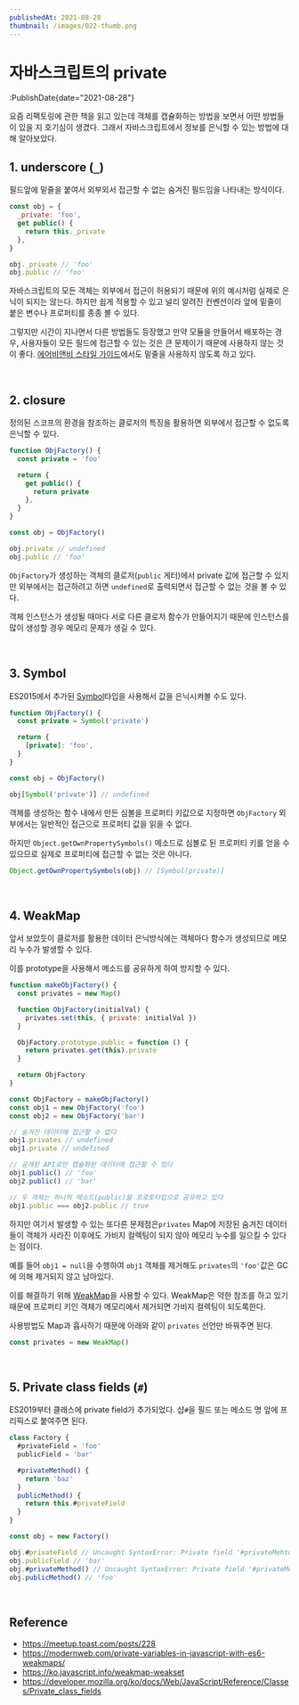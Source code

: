 ```yaml
---
publishedAt: 2021-08-28
thumbnail: /images/022-thumb.png
---
```


# 자바스크립트의 private

:PublishDate{date="2021-08-28"}

요즘 리팩토링에 관한 책을 읽고 있는데 객체를 캡슐화하는 방법을 보면서 어떤 방법들이 있을 지 호기심이 생겼다. 그래서 자바스크립트에서 정보를 은닉할 수 있는 방법에 대해 알아보았다.

## 1. underscore (`_`)

필드앞에 밑줄을 붙여서 외부외서 접근할 수 없는 숨겨진 필드임을 나타내는 방식이다.

```js
const obj = {
  _private: 'foo',
  get public() {
    return this._private
  },
}

obj._private // 'foo'
obj.public // 'foo'
```

자바스크립트의 모든 객체는 외부에서 접근이 허용되기 때문에 위의 예시처럼 실제로 은닉이 되지는 않는다. 하지만 쉽게 적용할 수 있고 널리 알려진 컨벤션이라 앞에 밑줄이 붙은 변수나 프로퍼티를 종종 볼 수 있다.

그렇지만 시간이 지나면서 다른 방법들도 등장했고 만약 모듈을 만들어서 배포하는 경우, 사용자들이 모든 필드에 접근할 수 있는 것은 큰 문제이기 때문에 사용하지 않는 것이 좋다. [에어비앤비 스타일 가이드](https://airbnb.io/javascript/#naming--leading-underscore)에서도 밑줄을 사용하지 않도록 하고 있다.

<br />

## 2. closure

정의된 스코프의 환경을 참조하는 클로저의 특징을 활용하면 외부에서 접근할 수 없도록 은닉할 수 있다.

```js
function ObjFactory() {
  const private = 'foo'

  return {
    get public() {
      return private
    },
  }
}

const obj = ObjFactory()

obj.private // undefined
obj.public // 'foo'
```

`ObjFactory`가 생성하는 객체의 클로저(`public` 게터)에서 private 값에 접근할 수 있지만 외부에서는 접근하려고 하면 `undefined`로 출력되면서 접근할 수 없는 것을 볼 수 있다.

객체 인스턴스가 생성될 때마다 서로 다른 클로저 함수가 만들어지기 때문에 인스턴스를 많이 생성할 경우 메모리 문제가 생길 수 있다.

<br />

## 3. Symbol

ES2015에서 추가된 [Symbol](https://developer.mozilla.org/ko/docs/Web/JavaScript/Reference/Global_Objects/Symbol)타입을 사용해서 값을 은닉시켜볼 수도 있다.

```js
function ObjFactory() {
  const private = Symbol('private')

  return {
    [private]: 'foo',
  }
}

const obj = ObjFactory()

obj[Symbol('private')] // undefined
```

객체를 생성하는 함수 내에서 만든 심볼을 프로퍼티 키값으로 지정하면 `ObjFactory` 외부에서는 일반적인 접근으로 프로퍼티 값을 읽을 수 없다.

하지만 `Object.getOwnPropertySymbols()` 메소드로 심볼로 된 프로퍼티 키를 얻을 수 있으므로 실제로 프로퍼티에 접근할 수 없는 것은 아니다.

```js
Object.getOwnPropertySymbols(obj) // [Symbol(private)]
```

<br />

## 4. WeakMap

앞서 보았듯이 클로저를 활용한 데이터 은닉방식에는 객체마다 함수가 생성되므로 메모리 누수가 발생할 수 있다.

이를 prototype을 사용해서 메소드를 공유하게 하여 방지할 수 있다.

```js
function makeObjFactory() {
  const privates = new Map()

  function ObjFactory(initialVal) {
    privates.set(this, { private: initialVal })
  }

  ObjFactory.prototype.public = function () {
    return privates.get(this).private
  }

  return ObjFactory
}

const ObjFactory = makeObjFactory()
const obj1 = new ObjFactory('foo')
const obj2 = new ObjFactory('bar')

// 숨겨진 데이터에 접근할 수 없다
obj1.privates // undefined
obj1.private // undefined

// 공개된 API로만 캡슐화된 데이터에 접근할 수 있다
obj1.public() // 'foo'
obj2.public() // 'bar'

// 두 객체는 하나의 메소드(public)을 프로토타입으로 공유하고 있다
obj1.public === obj2.public // true
```

하지만 여기서 발생할 수 있는 또다른 문제점은`privates` Map에 저장된 숨겨진 데이터들이 객체가 사라진 이후에도 가비지 컬렉팅이 되지 않아 메모리 누수를 일으킬 수 있다는 점이다.

예를 들어 `obj1 = null`을 수행하여 `obj1` 객체를 제거해도 `privates`의 `'foo'`값은 GC에 의해 제거되지 않고 남아있다.

이를 해결하기 위해 [WeakMap](https://developer.mozilla.org/ko/docs/Web/JavaScript/Reference/Global_Objects/WeakMap)을 사용할 수 있다. WeakMap은 약한 참조를 하고 있기 때문에 프로퍼티 키인 객체가 메모리에서 제거되면 가비지 컬렉팅이 되도록한다.

사용방법도 Map과 흡사하기 때문에 아래와 같이 `privates` 선언만 바꿔주면 된다.

```js
const privates = new WeakMap()
```

<br />

## 5. Private class fields (`#`)

ES2019부터 클래스에 private field가 추가되었다.
샵`#`을 필드 또는 메소드 명 앞에 프리픽스로 붙여주면 된다.

```js
class Factory {
  #privateField = 'foo'
  publicField = 'bar'

  #privateMethod() {
    return 'baz'
  }
  publicMethod() {
    return this.#privateField
  }
}

const obj = new Factory()

obj.#privateField // Uncaught SyntaxError: Private field '#privateMehtod' must be declared in an enclosing class
obj.publicField // 'bar'
obj.#privateMethod() // Uncaught SyntaxError: Private field '#privateMehtod' must be declared in an enclosing class
obj.publicMethod() // 'foo'
```

<br />

## Reference

- https://meetup.toast.com/posts/228
- https://modernweb.com/private-variables-in-javascript-with-es6-weakmaps/
- https://ko.javascript.info/weakmap-weakset
- https://developer.mozilla.org/ko/docs/Web/JavaScript/Reference/Classes/Private_class_fields
